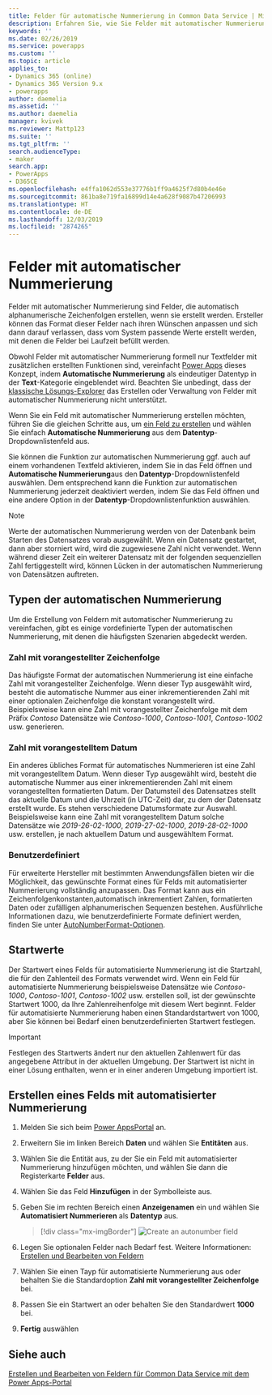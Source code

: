 ```yaml
---
title: Felder für automatische Nummerierung in Common Data Service | MicrosoftDocs
description: Erfahren Sie, wie Sie Felder mit automatischer Nummerierung erstellen, verwalten und verwenden
keywords: ''
ms.date: 02/26/2019
ms.service: powerapps
ms.custom: ''
ms.topic: article
applies_to:
- Dynamics 365 (online)
- Dynamics 365 Version 9.x
- powerapps
author: daemelia
ms.assetid: ''
ms.author: daemelia
manager: kvivek
ms.reviewer: Mattp123
ms.suite: ''
ms.tgt_pltfrm: ''
search.audienceType:
- maker
search.app:
- PowerApps
- D365CE
ms.openlocfilehash: e4ffa1062d553e37776b1ff9a4625f7d80b4e46e
ms.sourcegitcommit: 861ba8e719fa16899d14e4a628f9087b47206993
ms.translationtype: HT
ms.contentlocale: de-DE
ms.lasthandoff: 12/03/2019
ms.locfileid: "2874265"
---
```

# <a name="autonumber-fields"></a>Felder mit automatischer Nummerierung

Felder mit automatischer Nummerierung sind Felder, die automatisch alphanumerische Zeichenfolgen erstellen, wenn sie erstellt werden. Ersteller können das Format dieser Felder nach ihren Wünschen anpassen und sich dann darauf verlassen, dass vom System passende Werte erstellt werden, mit denen die Felder bei Laufzeit befüllt werden.

Obwohl Felder mit automatischer Nummerierung formell nur Textfelder mit zusätzlichen erstellten Funktionen sind, vereinfacht [Power Apps](https://make.powerapps.com/?utm_source=padocs&utm_medium=linkinadoc&utm_campaign=referralsfromdoc) dieses Konzept, indem **Automatische Nummerierung** als eindeutiger Datentyp in der **Text**-Kategorie eingeblendet wird. Beachten Sie unbedingt, dass der [klassische Lösungs-Explorer](use-solution-explorer.md#classic-solution-explorer) das Erstellen oder Verwaltung von Felder mit automatischer Nummerierung nicht unterstützt.

Wenn Sie ein Feld mit automatischer Nummerierung erstellen möchten, führen Sie die gleichen Schritte aus, um [ein Feld zu erstellen](create-edit-field-portal.md#create-a-field) und wählen Sie einfach **Automatische Nummerierung** aus dem **Datentyp**-Dropdownlistenfeld aus. 

Sie können die Funktion zur automatischen Nummerierung ggf. auch auf einem vorhandenen Textfeld aktivieren, indem Sie in das Feld öffnen und **Automatische Nummerierung**aus den **Datentyp**-Dropdownlistenfeld auswählen. Dem entsprechend kann die Funktion zur automatischen Nummerierung jederzeit deaktiviert werden, indem Sie das Feld öffnen und eine andere Option in der **Datentyp**-Dropdownlistenfunktion auswählen.

> [!NOTE]
>Werte der automatischen Nummerierung werden von der Datenbank beim Starten des Datensatzes vorab ausgewählt. Wenn ein Datensatz gestartet, dann aber storniert wird, wird die zugewiesene Zahl nicht verwendet. Wenn während dieser Zeit ein weiterer Datensatz mit der folgenden sequenziellen Zahl fertiggestellt wird, können Lücken in der automatischen Nummerierung von Datensätzen auftreten.

## <a name="autonumber-types"></a>Typen der automatischen Nummerierung

Um die Erstellung von Feldern mit automatischer Nummerierung zu vereinfachen, gibt es einige vordefinierte Typen der automatischen Nummerierung, mit denen die häufigsten Szenarien abgedeckt werden. 

### <a name="string-prefixed-number"></a>Zahl mit vorangestellter Zeichenfolge

Das häufigste Format der automatischen Nummerierung ist eine einfache Zahl mit vorangestellter Zeichenfolge. Wenn dieser Typ ausgewählt wird, besteht die automatische Nummer aus einer inkrementierenden Zahl mit einer optionalen Zeichenfolge die konstant vorangestellt wird. Beispielsweise kann eine Zahl mit vorangestellter Zeichenfolge mit dem Präfix *Contoso* Datensätze wie *Contoso-1000*, *Contoso-1001*, *Contoso-1002* usw. generieren.

### <a name="date-prefixed-number"></a>Zahl mit vorangestelltem Datum

Ein anderes übliches Format für automatisches Nummerieren ist eine Zahl mit vorangestelltem Datum. Wenn dieser Typ ausgewählt wird, besteht die automatische Nummer aus einer inkrementierenden Zahl mit einem vorangestellten formatierten Datum. Der Datumsteil des Datensatzes stellt das aktuelle Datum und die Uhrzeit (in UTC-Zeit) dar, zu dem der Datensatz erstellt wurde. Es stehen verschiedene Datumsformate zur Auswahl.
Beispielsweise kann eine Zahl mit vorangestelltem Datum solche Datensätze wie *2019-26-02-1000*, *2019-27-02-1000*, *2019-28-02-1000* usw. erstellen, je nach aktuellem Datum und ausgewähltem Format.

### <a name="custom"></a>Benutzerdefiniert

Für erweiterte Hersteller mit bestimmten Anwendungsfällen bieten wir die Möglichkeit, das gewünschte Format eines für Felds mit automatisierter Nummerierung vollständig anzupassen. Das Format kann aus ein Zeichenfolgenkonstanten,automatisch inkrementiert Zahlen, formatierten Daten oder zufälligen alphanumerischen Sequenzen bestehen.
Ausführliche Informationen dazu, wie benutzerdefinierte Formate definiert werden, finden Sie unter [AutoNumberFormat-Optionen](https://docs.microsoft.com/dynamics365/customer-engagement/developer/create-auto-number-attributes#autonumberformat-options).

## <a name="seed-values"></a>Startwerte

Der Startwert eines Felds für automatisierte Nummerierung ist die Startzahl, die für den Zahlenteil des Formats verwendet wird. Wenn ein Feld für automatisierte Nummerierung beispielsweise Datensätze wie *Contoso-1000*, *Contoso-1001*, *Contoso-1002* usw. erstellen soll, ist der gewünschte Startwert 1000, da Ihre Zahlenreihenfolge mit diesem Wert beginnt. Felder für automatisierte Nummerierung haben einen Standardstartwert von 1000, aber Sie können bei Bedarf einen benutzerdefinierten Startwert festlegen. 


> [!IMPORTANT]
> Festlegen des Startwerts ändert nur den aktuellen Zahlenwert für das angegebene Attribut in der aktuellen Umgebung. Der Startwert ist nicht in einer Lösung enthalten, wenn er in einer anderen Umgebung importiert ist. 

## <a name="create-an-autonumber-field"></a>Erstellen eines Felds mit automatisierter Nummerierung
  
1.  Melden Sie sich beim [Power AppsPortal](https://make.powerapps.com/?utm_source=padocs&utm_medium=linkinadoc&utm_campaign=referralsfromdoc) an.
  
2.  Erweitern Sie im linken Bereich **Daten** und wählen Sie **Entitäten** aus.
  
3.  Wählen Sie die Entität aus, zu der Sie ein Feld mit automatisierter Nummerierung hinzufügen möchten, und wählen Sie dann die Registerkarte **Felder** aus.
  
4.  Wählen Sie das Feld **Hinzufügen** in der Symbolleiste aus.  
  
5.  Geben Sie im rechten Bereich einen **Anzeigenamen** ein und wählen Sie **Automatisiert Nummerieren** als **Datentyp** aus.

    > [!div class="mx-imgBorder"] 
    > ![](media/create-autonumber-field.png "Create an autonumber field")
  
6. Legen Sie optionalen Felder nach Bedarf fest. Weitere Informationen: [Erstellen und Bearbeiten von Feldern](create-edit-field-portal.md#create-a-field)

7. Wählen Sie einen Tayp für automatisierte Nummerierung aus oder behalten Sie die Standardoption **Zahl mit vorangestellter Zeichenfolge** bei.

8. Passen Sie ein Startwert an oder behalten Sie den Standardwert **1000** bei.

9. **Fertig** auswählen

## <a name="see-also"></a>Siehe auch
 [Erstellen und Bearbeiten von Feldern für Common Data Service mit dem Power Apps-Portal](create-edit-field-portal.md)
